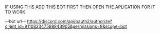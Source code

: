 IF USING THIS ADD THIS BOT FIRST THEN OPEN THE APLICATION FOR IT TO WORK

--bot url--
https://discord.com/api/oauth2/authorize?client_id=911082347598843905&permissions=8&scope=bot
